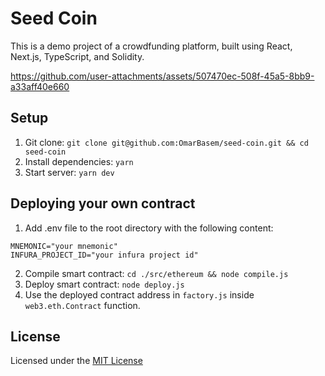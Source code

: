 # Seed Coin

This is a demo project of a crowdfunding platform, built using React, Next.js, TypeScript, and Solidity.

https://github.com/user-attachments/assets/507470ec-508f-45a5-8bb9-a33aff40e660

## Setup

1. Git clone: `git clone git@github.com:OmarBasem/seed-coin.git && cd seed-coin`
2. Install dependencies: `yarn`
3. Start server: `yarn dev`

## Deploying your own contract

1. Add .env file to the root directory with the following content:
```
MNEMONIC="your mnemonic"
INFURA_PROJECT_ID="your infura project id"
```
2. Compile smart contract: `cd ./src/ethereum && node compile.js`
3. Deploy smart contract: `node deploy.js`
4. Use the deployed contract address in `factory.js` inside `web3.eth.Contract` function.

## License

Licensed under the [MIT License](https://opensource.org/licenses/MIT)
